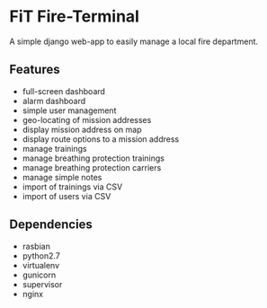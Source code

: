 # FiT Fire-Terminal

A simple django web-app to easily manage a local fire department.

## Features

 * full-screen dashboard
 * alarm dashboard
 * simple user management
 * geo-locating of mission addresses
 * display mission address on map
 * display route options to a mission address
 * manage trainings
 * manage breathing protection trainings
 * manage breathing protection carriers
 * manage simple notes
 * import of trainings via CSV
 * import of users via CSV

## Dependencies

 * rasbian
 * python2.7
 * virtualenv
 * gunicorn
 * supervisor
 * nginx
